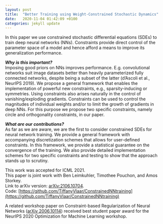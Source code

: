 ```yaml
---
layout: post
title:  "Better Training using Weight-Constrained Stochastic Dynamics"
date:   2020-11-04 01:42:09 +0100
categories: jekyll update
---
```


In this paper we use constrained stochastic differential equations (SDEs) to train deep neural networks (NNs). Constraints provide direct control of the parameter space of a model and hence afford a means to improve its generalization performance. 

***Why is this important?*** <br>
Imposing good priors on NNs improves performance. E.g. convolutional networks suit image datasets better than heavily parameterized fully connected networks, despite being a subset of the latter (d’Ascoli et al., NeurIPS 2019). We propose a general framework that enables the implementation of powerful new constraints, e.g., sparsity-inducing or symmetries. Using constraints also arises naturally in the control
of vanishing/exploding gradients. Constraints can be used to control the magnitudes of individual
weights and/or to limit the growth of gradients in deep NNs. For this purpose we propose two specific constraints, namely circle and orthogonality constraints, in our paper.  

***What are our contributions?*** <br> 
As far as we are aware, we are the first to consider constrained SDEs for neural network training. We provide a general framework with accompanying discretization schemes that allows for user-defined constraints. In this framework, we provide a statistical guarantee on the convergence of the training. We also provide detailed implementation schemes for two specific constraints and testing to show that the approach stands up to scrutiny. 

This work was accepted for ICML 2021. <br>
This paper is joint work with Ben Leimkuhler, Timothee Pouchon, and Amos Storkey. <br>
Link to arXiv version: [arXiv:2106.10704](https://arxiv.org/abs/2106.10704). <br>
Code: [https://github.com/TiffanyVlaar/ConstrainedNNtraining](https://github.com/TiffanyVlaar/ConstrainedNNtraining)
<!---and my video presentation for the work on [YouTube](https://youtu.be/5xhvuNPmCj4)-->

A related workshop paper on Constraint-based Regularization of Neural Networks ([arXiv 2006.10114](https://arxiv.org/abs/2006.10114)) received best student paper award for the NeurIPS 2020 Optimization for Machine Learning workshop.



